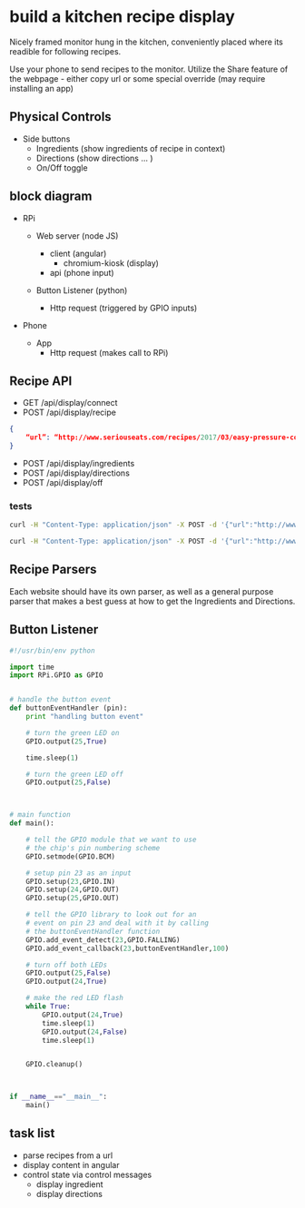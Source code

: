 # build a kitchen recipe display
Nicely framed monitor hung in the kitchen, conveniently placed where its readible for following recipes.

Use your phone to send recipes to the monitor.  Utilize the Share feature of the webpage - either copy url or some special override (may require installing an app)

## Physical Controls
- Side buttons
	- Ingredients (show ingredients of recipe in context)
	- Directions (show directions … )
	- On/Off toggle

## block diagram
- RPi
	- Web server (node JS)
		- client (angular)
			- chromium-kiosk (display)
        - api (phone input)

 	- Button Listener (python)
		- Http request (triggered by GPIO inputs)

- Phone
	- App
		- Http request (makes call to RPi)

## Recipe API
- GET /api/display/connect
- POST /api/display/recipe
```json
{
	“url”: “http://www.seriouseats.com/recipes/2017/03/easy-pressure-cooker-pork-chile-verde-recipe.html”
}
```
- POST /api/display/ingredients
- POST /api/display/directions
- POST /api/display/off

### tests
```bash
curl -H "Content-Type: application/json" -X POST -d '{"url":"http://www.seriouseats.com/recipes/2017/03/easy-pressure-cooker-pork-chile-verde-recipe.html"}' http://localhost:4300/api/display/recipe

curl -H "Content-Type: application/json" -X POST -d '{"url":"http://www.seriouseats.com/recipes/2016/02/spaghetti-pasta-alle-vongole-clams-recipe.html"}' http://localhost:4300/api/display/recipe

```

## Recipe Parsers
Each website should have its own parser, as well as a general purpose parser that makes a best guess at how to get the Ingredients and Directions.


## Button Listener

```python
#!/usr/bin/env python

import time
import RPi.GPIO as GPIO


# handle the button event
def buttonEventHandler (pin):
    print "handling button event"

    # turn the green LED on
    GPIO.output(25,True)

    time.sleep(1)

    # turn the green LED off
    GPIO.output(25,False)



# main function
def main():

    # tell the GPIO module that we want to use 
    # the chip's pin numbering scheme
    GPIO.setmode(GPIO.BCM)

    # setup pin 23 as an input
    GPIO.setup(23,GPIO.IN)
    GPIO.setup(24,GPIO.OUT)
    GPIO.setup(25,GPIO.OUT)

    # tell the GPIO library to look out for an 
    # event on pin 23 and deal with it by calling 
    # the buttonEventHandler function
    GPIO.add_event_detect(23,GPIO.FALLING)
    GPIO.add_event_callback(23,buttonEventHandler,100)

    # turn off both LEDs
    GPIO.output(25,False)
    GPIO.output(24,True)

    # make the red LED flash
    while True:
        GPIO.output(24,True)
        time.sleep(1)
        GPIO.output(24,False)
        time.sleep(1)


    GPIO.cleanup()



if __name__=="__main__":
    main()
```


## task list

- parse recipes from a url
- display content in angular
- control state via control messages
    - display ingredient
    - display directions